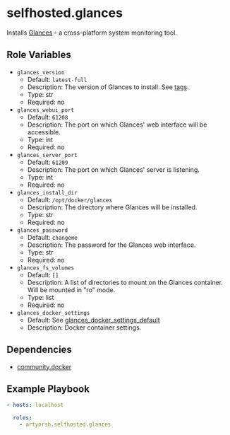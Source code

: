 # selfhosted.glances

Installs [Glances](https://nicolargo.github.io/glances/) - a cross-platform system monitoring tool.

## Role Variables

- `glances_version`
  - Default: `latest-full`
  - Description: The version of Glances to install. See [tags](https://hub.docker.com/r/nicolargo/glances/tags).
  - Type: str
  - Required: no
- `glances_webui_port`
  - Default: `61208`
  - Description: The port on which Glances' web interface will be accessible.
  - Type: int
  - Required: no
- `glances_server_port`
  - Default: `61209`
  - Description: The port on which Glances' server is listening.
  - Type: int
  - Required: no
- `glances_install_dir`
  - Default: `/opt/docker/glances`
  - Description: The directory where Glances will be installed.
  - Type: str
  - Required: no
- `glances_password`
  - Default: `changeme`
  - Description: The password for the Glances web interface.
  - Type: str
  - Required: no
- `glances_fs_volumes`
  - Default: `[]`
  - Description: A list of directories to mount on the Glances container. Will be mounted in "ro" mode.
  - Type: list
  - Required: no
- `glances_docker_settings`
  - Default: See [glances_docker_settings_default](./vars/main.yml)
  - Description: Docker container settings.

## Dependencies

- [community.docker](https://docs.ansible.com/ansible/latest/collections/community/docker/index.html)

## Example Playbook

```yaml
- hosts: localhost

  roles:
    - artyorsh.selfhosted.glances
``` 